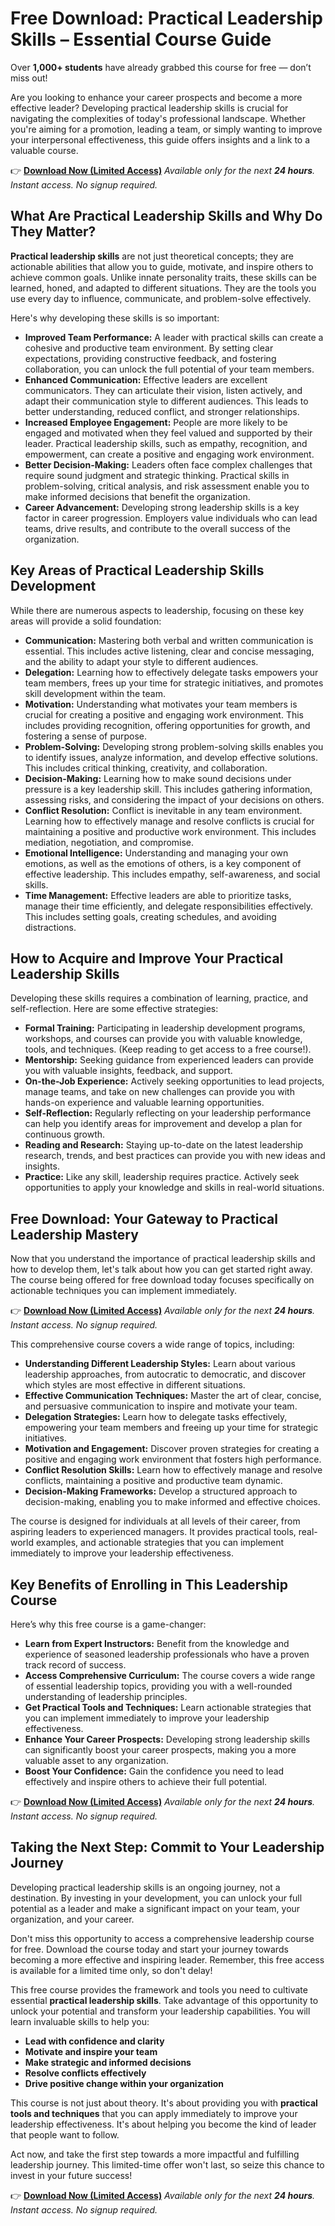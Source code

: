 # Free Download: Practical Leadership Skills – Essential Course Guide

Over **1,000+ students** have already grabbed this course for free — don’t miss out!

Are you looking to enhance your career prospects and become a more effective leader? Developing practical leadership skills is crucial for navigating the complexities of today's professional landscape. Whether you're aiming for a promotion, leading a team, or simply wanting to improve your interpersonal effectiveness, this guide offers insights and a link to a valuable course.

👉 [**Download Now (Limited Access)**](https://udemywork.com/practical-leadership-skills)
_Available only for the next **24 hours**. Instant access. No signup required._

## What Are Practical Leadership Skills and Why Do They Matter?

**Practical leadership skills** are not just theoretical concepts; they are actionable abilities that allow you to guide, motivate, and inspire others to achieve common goals. Unlike innate personality traits, these skills can be learned, honed, and adapted to different situations. They are the tools you use every day to influence, communicate, and problem-solve effectively.

Here's why developing these skills is so important:

*   **Improved Team Performance:** A leader with practical skills can create a cohesive and productive team environment. By setting clear expectations, providing constructive feedback, and fostering collaboration, you can unlock the full potential of your team members.
*   **Enhanced Communication:** Effective leaders are excellent communicators. They can articulate their vision, listen actively, and adapt their communication style to different audiences. This leads to better understanding, reduced conflict, and stronger relationships.
*   **Increased Employee Engagement:** People are more likely to be engaged and motivated when they feel valued and supported by their leader. Practical leadership skills, such as empathy, recognition, and empowerment, can create a positive and engaging work environment.
*   **Better Decision-Making:** Leaders often face complex challenges that require sound judgment and strategic thinking. Practical skills in problem-solving, critical analysis, and risk assessment enable you to make informed decisions that benefit the organization.
*   **Career Advancement:** Developing strong leadership skills is a key factor in career progression. Employers value individuals who can lead teams, drive results, and contribute to the overall success of the organization.

## Key Areas of Practical Leadership Skills Development

While there are numerous aspects to leadership, focusing on these key areas will provide a solid foundation:

*   **Communication:** Mastering both verbal and written communication is essential. This includes active listening, clear and concise messaging, and the ability to adapt your style to different audiences.
*   **Delegation:** Learning how to effectively delegate tasks empowers your team members, frees up your time for strategic initiatives, and promotes skill development within the team.
*   **Motivation:** Understanding what motivates your team members is crucial for creating a positive and engaging work environment. This includes providing recognition, offering opportunities for growth, and fostering a sense of purpose.
*   **Problem-Solving:** Developing strong problem-solving skills enables you to identify issues, analyze information, and develop effective solutions. This includes critical thinking, creativity, and collaboration.
*   **Decision-Making:** Learning how to make sound decisions under pressure is a key leadership skill. This includes gathering information, assessing risks, and considering the impact of your decisions on others.
*   **Conflict Resolution:** Conflict is inevitable in any team environment. Learning how to effectively manage and resolve conflicts is crucial for maintaining a positive and productive work environment. This includes mediation, negotiation, and compromise.
*   **Emotional Intelligence:** Understanding and managing your own emotions, as well as the emotions of others, is a key component of effective leadership. This includes empathy, self-awareness, and social skills.
*   **Time Management:** Effective leaders are able to prioritize tasks, manage their time efficiently, and delegate responsibilities effectively. This includes setting goals, creating schedules, and avoiding distractions.

## How to Acquire and Improve Your Practical Leadership Skills

Developing these skills requires a combination of learning, practice, and self-reflection. Here are some effective strategies:

*   **Formal Training:** Participating in leadership development programs, workshops, and courses can provide you with valuable knowledge, tools, and techniques. (Keep reading to get access to a free course!).
*   **Mentorship:** Seeking guidance from experienced leaders can provide you with valuable insights, feedback, and support.
*   **On-the-Job Experience:** Actively seeking opportunities to lead projects, manage teams, and take on new challenges can provide you with hands-on experience and valuable learning opportunities.
*   **Self-Reflection:** Regularly reflecting on your leadership performance can help you identify areas for improvement and develop a plan for continuous growth.
*   **Reading and Research:** Staying up-to-date on the latest leadership research, trends, and best practices can provide you with new ideas and insights.
*   **Practice:** Like any skill, leadership requires practice. Actively seek opportunities to apply your knowledge and skills in real-world situations.

## Free Download: Your Gateway to Practical Leadership Mastery

Now that you understand the importance of practical leadership skills and how to develop them, let's talk about how you can get started right away. The course being offered for free download today focuses specifically on actionable techniques you can implement immediately.

👉 [**Download Now (Limited Access)**](https://udemywork.com/practical-leadership-skills)
_Available only for the next **24 hours**. Instant access. No signup required._

This comprehensive course covers a wide range of topics, including:

*   **Understanding Different Leadership Styles:** Learn about various leadership approaches, from autocratic to democratic, and discover which styles are most effective in different situations.
*   **Effective Communication Techniques:** Master the art of clear, concise, and persuasive communication to inspire and motivate your team.
*   **Delegation Strategies:** Learn how to delegate tasks effectively, empowering your team members and freeing up your time for strategic initiatives.
*   **Motivation and Engagement:** Discover proven strategies for creating a positive and engaging work environment that fosters high performance.
*   **Conflict Resolution Skills:** Learn how to effectively manage and resolve conflicts, maintaining a positive and productive team dynamic.
*   **Decision-Making Frameworks:** Develop a structured approach to decision-making, enabling you to make informed and effective choices.

The course is designed for individuals at all levels of their career, from aspiring leaders to experienced managers. It provides practical tools, real-world examples, and actionable strategies that you can implement immediately to improve your leadership effectiveness.

## Key Benefits of Enrolling in This Leadership Course

Here’s why this free course is a game-changer:

*   **Learn from Expert Instructors:** Benefit from the knowledge and experience of seasoned leadership professionals who have a proven track record of success.
*   **Access Comprehensive Curriculum:** The course covers a wide range of essential leadership topics, providing you with a well-rounded understanding of leadership principles.
*   **Get Practical Tools and Techniques:** Learn actionable strategies that you can implement immediately to improve your leadership effectiveness.
*   **Enhance Your Career Prospects:** Developing strong leadership skills can significantly boost your career prospects, making you a more valuable asset to any organization.
*   **Boost Your Confidence:** Gain the confidence you need to lead effectively and inspire others to achieve their full potential.

👉 [**Download Now (Limited Access)**](https://udemywork.com/practical-leadership-skills)
_Available only for the next **24 hours**. Instant access. No signup required._

## Taking the Next Step: Commit to Your Leadership Journey

Developing practical leadership skills is an ongoing journey, not a destination. By investing in your development, you can unlock your full potential as a leader and make a significant impact on your team, your organization, and your career.

Don't miss this opportunity to access a comprehensive leadership course for free. Download the course today and start your journey towards becoming a more effective and inspiring leader. Remember, this free access is available for a limited time only, so don't delay!

This free course provides the framework and tools you need to cultivate essential **practical leadership skills**. Take advantage of this opportunity to unlock your potential and transform your leadership capabilities. You will learn invaluable skills to help you:

*   **Lead with confidence and clarity**
*   **Motivate and inspire your team**
*   **Make strategic and informed decisions**
*   **Resolve conflicts effectively**
*   **Drive positive change within your organization**

This course is not just about theory. It's about providing you with **practical tools and techniques** that you can apply immediately to improve your leadership effectiveness. It's about helping you become the kind of leader that people want to follow.

Act now, and take the first step towards a more impactful and fulfilling leadership journey. This limited-time offer won't last, so seize this chance to invest in your future success!

👉 [**Download Now (Limited Access)**](https://udemywork.com/practical-leadership-skills)
_Available only for the next **24 hours**. Instant access. No signup required._
